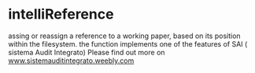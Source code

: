 # intelliReference
assing or reassign a reference to a working paper, based on its position within the filesystem.
the function implements one of the features of SAI ( sistema Audit Integrato)
Please find out more on www.sistemauditintegrato.weebly.com
